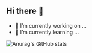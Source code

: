 ## Hi there 👋

- 🔭 I’m currently working on ...
- 🌱 I’m currently learning ...

![Anurag's GitHub stats](https://github-readme-stats.vercel.app/api?username=eliskavo&show_icons=true&theme=transparent)


<!--
**eliskavo/eliskavo** is a ✨ _special_ ✨ repository because its `README.md` (this file) appears on your GitHub profile.

Here are some ideas to get you started:

- 🔭 I’m currently working on ...
- 🌱 I’m currently learning ...
- 👯 I’m looking to collaborate on ...
- 🤔 I’m looking for help with ...
- 💬 Ask me about ...
- 📫 How to reach me: ...
- 😄 Pronouns: ...
- ⚡ Fun fact: ...
-->
